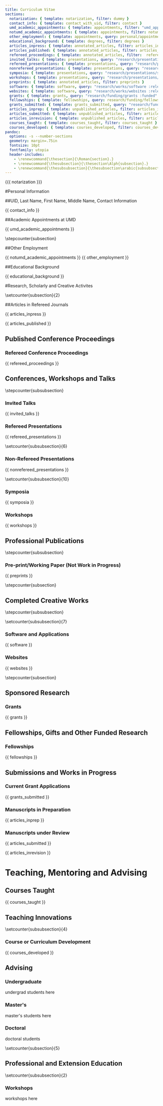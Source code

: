 ```yaml
---
title: Curriculum Vitae
sections:
  notarization: { template: notarization, filter: dummy }
  contact_info: { template: contact_with_uid, filter: contact }
  umd_academic_appointments: { template: appointments, filter: "umd_appointments" }
  notumd_academic_appointments: { template: appointments, filter: notumd_appointments }
  other_employment: { template: appointments, query: personal/appointments/other_employment }
  educational_background: { template: degrees, filter: degrees }
  articles_inpress: { template: annotated_articles, filter: articles_inpress }
  articles_published: { template: annotated_articles, filter: articles_published }
  refereed_proceedings: { template: annotated_articles, filter:  refereed_proceedings }
  invited_talks: { template: presentations, query: "research/presentations/talks :invited +date" }
  refereed_presentations: { template: presentations, query: "research/presentations/conferences :refereed +date" }
  nonrefereed_presentations: { template: presentations, query: "research/presentations/conferences :nonrefereed +date" }
  symposia: { template: presentations, query: "research/presentations/symposia +date" }
  workshops: { template: presentations, query: "research/presentations/symposia +date" }
  preprints: { template: annotated_articles, filter: preprints }
  software: { template: software, query: "research/works/software :released +date" }
  websites: { template: software, query: "research/works/websites :released +date" }
  grants: { template: grants, query: "research/funding/grants :funded" } 
  fellowships: { template: fellowships, query: research/funding/fellowships }
  grants_submitted: { template: grants_submitted, query: "research/funding/grants :submitted" }
  articles_inprep: { template: unpublished_articles, filter: articles_inprep }
  articles_submitted: { template: unpublished_articles, filter: articles_submitted }
  articles_inrevision: { template: unpublished_articles, filter: articles_inrevision }
  courses_taught: { template: courses_taught, filter: courses_taught }
  courses_developed: { template: courses_developed, filter: courses_developed }
pandoc:
  options: -s --number-sections
  geometry: margin=.75in
  fontsize: 10pt
  fontfamily: utopia
  header-includes:
    - \renewcommand{\thesection}{\Roman{section}.}
    - \renewcommand{\thesubsection}{\thesection\Alph{subsection}.}
    - \renewcommand{\thesubsubsection}{\thesubsection\arabic{subsubsection}.}
---
```


{{{ notarization }}}

#Personal Information

##UID, Last Name, First Name, Middle Name, Contact Information

{{ contact_info }}

##Academic Appointments at UMD

{{ umd_academic_appointments }}

\stepcounter{subsection}

##Other Employment

{{ notumd_academic_appointments }}
{{ other_employment }}

##Educational Background

{{ educational_background }}

#Research, Scholarly and Creative Activites

\setcounter{subsection}{2}

##Articles in Refereed Journals

{{ articles_inpress }}

{{ articles_published }}

## Published Conference Proceedings ##
	
### Refereed Conference Proceedings ###

{{ refereed_proceedings }}

## Conferences, Workshops and Talks ##

\stepcounter{subsubsection}

### Invited Talks ###

{{ invited_talks }}

### Refereed Presentations ###

{{ refereed_presentations }}

\setcounter{subsubsection}{6}

### Non-Refereed Presentations ###

{{ nonrefereed_presentations }}

\setcounter{subsubsection}{10}

### Symposia ###

{{ symposia }}

### Workshops ###

{{ workshops }}

## Professional Publications ##

\stepcounter{subsubsection}

### Pre-print/Working Paper (Not Work in Progress) ###

{{ preprints }}

\stepcounter{subsection}

## Completed Creative Works ##

\stepcounter{subsubsection}

\setcounter{subsubsection}{7}

### Software and Applications ###

{{ software }}

### Websites ###

 {{ websites }}

\stepcounter{subsection}

## Sponsored Research ##

### Grants ###

{{ grants }}

## Fellowships, Gifts and Other Funded Research ##

### Fellowships ###

{{ fellowships }}

## Submissions and Works in Progress ##

### Current Grant Applications ###

{{ grants_submitted }}

### Manuscripts in Preparation ###

{{ articles_inprep }}

### Manuscripts under Review ###

{{ articles_submitted }}

{{ articles_inrevision }}

# Teaching, Mentoring and Advising #

## Courses Taught ##

{{ courses_taught }}

## Teaching Innovations ##

\setcounter{subsubsection}{4}

### Course or Curriculum Development ###

{{ courses_developed }}

## Advising ##

### Undergraduate ###

undergrad students here

### Master's ###

master's students here

### Doctoral ###

doctoral students

\setcounter{subsection}{5}

## Professional and Extension Education ##

\setcounter{subsubsection}{2}

### Workshops ###

workshops here


